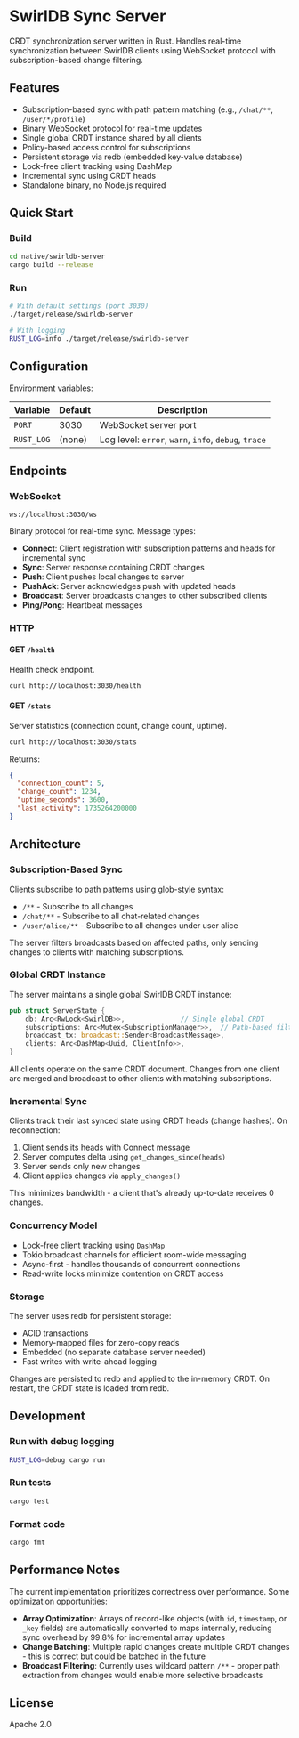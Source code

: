 # SwirlDB Sync Server

CRDT synchronization server written in Rust. Handles real-time synchronization between SwirlDB clients using WebSocket protocol with subscription-based change filtering.

## Features

- Subscription-based sync with path pattern matching (e.g., `/chat/**`, `/user/*/profile`)
- Binary WebSocket protocol for real-time updates
- Single global CRDT instance shared by all clients
- Policy-based access control for subscriptions
- Persistent storage via redb (embedded key-value database)
- Lock-free client tracking using DashMap
- Incremental sync using CRDT heads
- Standalone binary, no Node.js required

## Quick Start

### Build

```bash
cd native/swirldb-server
cargo build --release
```

### Run

```bash
# With default settings (port 3030)
./target/release/swirldb-server

# With logging
RUST_LOG=info ./target/release/swirldb-server
```

## Configuration

Environment variables:

| Variable | Default | Description |
|----------|---------|-------------|
| `PORT` | 3030 | WebSocket server port |
| `RUST_LOG` | (none) | Log level: `error`, `warn`, `info`, `debug`, `trace` |

## Endpoints

### WebSocket

```
ws://localhost:3030/ws
```

Binary protocol for real-time sync. Message types:

- **Connect**: Client registration with subscription patterns and heads for incremental sync
- **Sync**: Server response containing CRDT changes
- **Push**: Client pushes local changes to server
- **PushAck**: Server acknowledges push with updated heads
- **Broadcast**: Server broadcasts changes to other subscribed clients
- **Ping/Pong**: Heartbeat messages

### HTTP

#### GET `/health`

Health check endpoint.

```bash
curl http://localhost:3030/health
```

#### GET `/stats`

Server statistics (connection count, change count, uptime).

```bash
curl http://localhost:3030/stats
```

Returns:
```json
{
  "connection_count": 5,
  "change_count": 1234,
  "uptime_seconds": 3600,
  "last_activity": 1735264200000
}
```

## Architecture

### Subscription-Based Sync

Clients subscribe to path patterns using glob-style syntax:

- `/**` - Subscribe to all changes
- `/chat/**` - Subscribe to all chat-related changes
- `/user/alice/**` - Subscribe to all changes under user alice

The server filters broadcasts based on affected paths, only sending changes to clients with matching subscriptions.

### Global CRDT Instance

The server maintains a single global SwirlDB CRDT instance:

```rust
pub struct ServerState {
    db: Arc<RwLock<SwirlDB>>,              // Single global CRDT
    subscriptions: Arc<Mutex<SubscriptionManager>>,  // Path-based filtering
    broadcast_tx: broadcast::Sender<BroadcastMessage>,
    clients: Arc<DashMap<Uuid, ClientInfo>>,
}
```

All clients operate on the same CRDT document. Changes from one client are merged and broadcast to other clients with matching subscriptions.

### Incremental Sync

Clients track their last synced state using CRDT heads (change hashes). On reconnection:

1. Client sends its heads with Connect message
2. Server computes delta using `get_changes_since(heads)`
3. Server sends only new changes
4. Client applies changes via `apply_changes()`

This minimizes bandwidth - a client that's already up-to-date receives 0 changes.

### Concurrency Model

- Lock-free client tracking using `DashMap`
- Tokio broadcast channels for efficient room-wide messaging
- Async-first - handles thousands of concurrent connections
- Read-write locks minimize contention on CRDT access

### Storage

The server uses redb for persistent storage:

- ACID transactions
- Memory-mapped files for zero-copy reads
- Embedded (no separate database server needed)
- Fast writes with write-ahead logging

Changes are persisted to redb and applied to the in-memory CRDT. On restart, the CRDT state is loaded from redb.

## Development

### Run with debug logging

```bash
RUST_LOG=debug cargo run
```

### Run tests

```bash
cargo test
```

### Format code

```bash
cargo fmt
```

## Performance Notes

The current implementation prioritizes correctness over performance. Some optimization opportunities:

- **Array Optimization**: Arrays of record-like objects (with `id`, `timestamp`, or `_key` fields) are automatically converted to maps internally, reducing sync overhead by 99.8% for incremental array updates
- **Change Batching**: Multiple rapid changes create multiple CRDT changes - this is correct but could be batched in the future
- **Broadcast Filtering**: Currently uses wildcard pattern `/**` - proper path extraction from changes would enable more selective broadcasts

## License

Apache 2.0
